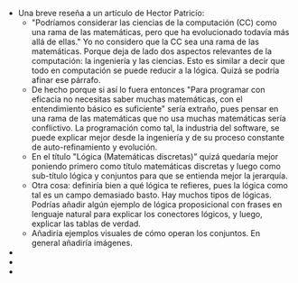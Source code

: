 - Una breve reseña a un artículo de Hector Patricío:
	- "Podríamos considerar las ciencias de la computación (CC) como una rama de las matemáticas, pero que ha evolucionado todavía más allá de ellas." Yo no considero que la CC sea una rama de las matemáticas. Porque deja de lado dos aspectos relevantes de la computación: la ingeniería y las ciencias. Esto es similar a decir que todo en computación se puede reducir a la lógica. Quizá se podría afinar ese párrafo.
	- De hecho porque si así lo fuera entonces "Para programar con eficacia no necesitas saber muchas matemáticas, con el entendimiento básico es suficiente" sería extraño, pues pensar en una rama de las matemáticas que no usa muchas matemáticas sería conflictivo. La programación como tal, la industria del software, se puede explicar mejor desde la ingeniería y de su proceso constante de auto-refinamiento y evolución.
	- En el título "Lógica (Matemáticas discretas)" quizá quedaría mejor poniendo primero como título matemáticas discretas y luego como sub-título lógica y conjuntos para que se entienda mejor la jerarquía.
	- Otra cosa: definiría bien a qué lógica te refieres, pues la lógica como tal es un campo demasiado basto. Hay muchos tipos de lógicas. Podrías añadir algún ejemplo de lógica proposicional con frases en lenguaje natural para explicar los conectores lógicos, y luego, explicar las tablas de verdad.
	- Añadiría ejemplos visuales de cómo operan los conjuntos. En general añadiría imágenes.
-
-
-